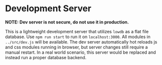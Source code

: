 # Development Server

**NOTE: Dev server is not secure, do not use it in production.**

This is a lightweight development server that utilizes `lowdb` as a flat file database. Use `npm run start` to run it on `localhost:3000`. All modules in `../src/dev.js` will be available. The dev server automatically hot reloads js and css modules running in browser, but server changes still require a manual restart. In a real world scenario, this server would be replaced and instead run a proper database backend.
